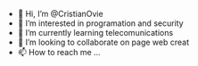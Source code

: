 - 👋 Hi, I’m @CristianOvie
- 👀 I’m interested in programation and security
- 🌱 I’m currently learning telecomunications 
- 💞️ I’m looking to collaborate on page web creat
- 📫 How to reach me ...

<!---
CristianOvie/CristianOvie is a ✨ special ✨ repository because its `README.md` (this file) appears on your GitHub profile.
You can click the Preview link to take a look at your changes.
--->
